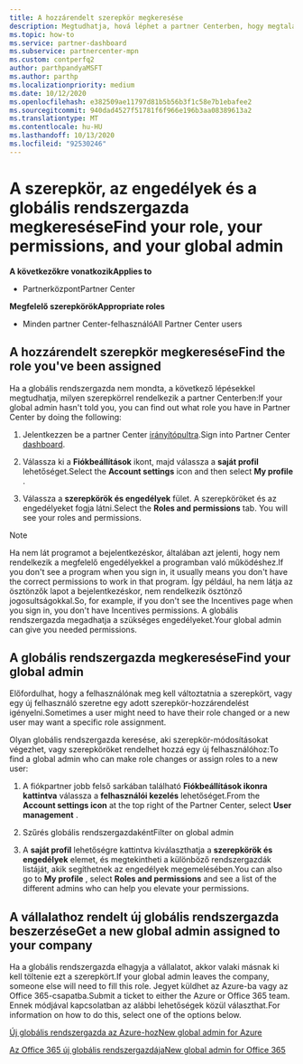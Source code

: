 ```yaml
---
title: A hozzárendelt szerepkör megkeresése
description: Megtudhatja, hová léphet a partner Centerben, hogy megtalálja a szerepkört és az engedélyeket.
ms.topic: how-to
ms.service: partner-dashboard
ms.subservice: partnercenter-mpn
ms.custom: contperfq2
author: parthpandyaMSFT
ms.author: parthp
ms.localizationpriority: medium
ms.date: 10/12/2020
ms.openlocfilehash: e382509ae11797d81b5b56b3f1c58e7b1ebafee2
ms.sourcegitcommit: 940dad4527f51781f6f966e196b3aa08389613a2
ms.translationtype: MT
ms.contentlocale: hu-HU
ms.lasthandoff: 10/13/2020
ms.locfileid: "92530246"
---
```

# <a name="find-your-role-your-permissions-and-your-global-admin"></a><span data-ttu-id="f6fa2-103">A szerepkör, az engedélyek és a globális rendszergazda megkeresése</span><span class="sxs-lookup"><span data-stu-id="f6fa2-103">Find your role, your permissions, and your global admin</span></span>

<span data-ttu-id="f6fa2-104">**A következőkre vonatkozik**</span><span class="sxs-lookup"><span data-stu-id="f6fa2-104">**Applies to**</span></span>
- <span data-ttu-id="f6fa2-105">Partnerközpont</span><span class="sxs-lookup"><span data-stu-id="f6fa2-105">Partner Center</span></span>

<span data-ttu-id="f6fa2-106">**Megfelelő szerepkörök**</span><span class="sxs-lookup"><span data-stu-id="f6fa2-106">**Appropriate roles**</span></span>

- <span data-ttu-id="f6fa2-107">Minden partner Center-felhasználó</span><span class="sxs-lookup"><span data-stu-id="f6fa2-107">All Partner Center users</span></span>

## <a name="find-the-role-youve-been-assigned"></a><span data-ttu-id="f6fa2-108">A hozzárendelt szerepkör megkeresése</span><span class="sxs-lookup"><span data-stu-id="f6fa2-108">Find the role you've been assigned</span></span>

<span data-ttu-id="f6fa2-109">Ha a globális rendszergazda nem mondta, a következő lépésekkel megtudhatja, milyen szerepkörrel rendelkezik a partner Centerben:</span><span class="sxs-lookup"><span data-stu-id="f6fa2-109">If your global admin hasn't told you, you can find out what role you have in Partner Center by doing the following:</span></span>

1. <span data-ttu-id="f6fa2-110">Jelentkezzen be a partner Center [irányítópultra](https://partner.microsoft.com/dashboard/home).</span><span class="sxs-lookup"><span data-stu-id="f6fa2-110">Sign into Partner Center [dashboard](https://partner.microsoft.com/dashboard/home).</span></span>

1. <span data-ttu-id="f6fa2-111">Válassza ki a **Fiókbeállítások** ikont, majd válassza a **saját profil** lehetőséget.</span><span class="sxs-lookup"><span data-stu-id="f6fa2-111">Select the **Account settings** icon and then select **My profile** .</span></span>
 
1. <span data-ttu-id="f6fa2-112">Válassza a **szerepkörök és engedélyek** fület. A szerepköröket és az engedélyeket fogja látni.</span><span class="sxs-lookup"><span data-stu-id="f6fa2-112">Select the **Roles and permissions** tab. You will see your roles and permissions.</span></span>
 
>[!Note]
><span data-ttu-id="f6fa2-113">Ha nem lát programot a bejelentkezéskor, általában azt jelenti, hogy nem rendelkezik a megfelelő engedélyekkel a programban való működéshez.</span><span class="sxs-lookup"><span data-stu-id="f6fa2-113">If you don't see a program when you sign in, it usually means you don't have the correct permissions to work in that program.</span></span> <span data-ttu-id="f6fa2-114">Így például, ha nem látja az ösztönzők lapot a bejelentkezéskor, nem rendelkezik ösztönző jogosultságokkal.</span><span class="sxs-lookup"><span data-stu-id="f6fa2-114">So, for example, if you don't see the Incentives page when you sign in, you don't have Incentives permissions.</span></span> <span data-ttu-id="f6fa2-115">A globális rendszergazda megadhatja a szükséges engedélyeket.</span><span class="sxs-lookup"><span data-stu-id="f6fa2-115">Your global admin can give you needed permissions.</span></span>

## <a name="find-your-global-admin"></a><span data-ttu-id="f6fa2-116">A globális rendszergazda megkeresése</span><span class="sxs-lookup"><span data-stu-id="f6fa2-116">Find your global admin</span></span>

<span data-ttu-id="f6fa2-117">Előfordulhat, hogy a felhasználónak meg kell változtatnia a szerepkört, vagy egy új felhasználó szeretne egy adott szerepkör-hozzárendelést igényelni.</span><span class="sxs-lookup"><span data-stu-id="f6fa2-117">Sometimes a user might need to have their role changed or a new user may want a specific role assignment.</span></span>

<span data-ttu-id="f6fa2-118">Olyan globális rendszergazda keresése, aki szerepkör-módosításokat végezhet, vagy szerepköröket rendelhet hozzá egy új felhasználóhoz:</span><span class="sxs-lookup"><span data-stu-id="f6fa2-118">To find a global admin who can make role changes or assign roles to a new user:</span></span> 

1. <span data-ttu-id="f6fa2-119">A fiókpartner jobb felső sarkában található **Fiókbeállítások ikonra kattintva** válassza a **felhasználói kezelés** lehetőséget.</span><span class="sxs-lookup"><span data-stu-id="f6fa2-119">From the **Account settings icon** at the top right of the Partner Center, select **User management** .</span></span>

1. <span data-ttu-id="f6fa2-120">Szűrés globális rendszergazdaként</span><span class="sxs-lookup"><span data-stu-id="f6fa2-120">Filter on global admin</span></span>

1. <span data-ttu-id="f6fa2-121">A **saját profil** lehetőségre kattintva kiválaszthatja a **szerepkörök és engedélyek** elemet, és megtekintheti a különböző rendszergazdák listáját, akik segíthetnek az engedélyek megemelésében.</span><span class="sxs-lookup"><span data-stu-id="f6fa2-121">You can also go to **My profile** , select **Roles and permissions** and see a list of the different admins who can help you elevate your permissions.</span></span> 


## <a name="get-a-new-global-admin-assigned-to-your-company"></a><span data-ttu-id="f6fa2-122">A vállalathoz rendelt új globális rendszergazda beszerzése</span><span class="sxs-lookup"><span data-stu-id="f6fa2-122">Get a new global admin assigned to your company</span></span>

<span data-ttu-id="f6fa2-123">Ha a globális rendszergazda elhagyja a vállalatot, akkor valaki másnak ki kell töltenie ezt a szerepkört.</span><span class="sxs-lookup"><span data-stu-id="f6fa2-123">If your global admin leaves the company, someone else will need to fill this role.</span></span> <span data-ttu-id="f6fa2-124">Jegyet küldhet az Azure-ba vagy az Office 365-csapatba.</span><span class="sxs-lookup"><span data-stu-id="f6fa2-124">Submit a ticket to either the Azure or Office 365 team.</span></span> <span data-ttu-id="f6fa2-125">Ennek módjával kapcsolatban az alábbi lehetőségek közül választhat.</span><span class="sxs-lookup"><span data-stu-id="f6fa2-125">For information on how to do this, select one of the options below.</span></span>

[<span data-ttu-id="f6fa2-126">Új globális rendszergazda az Azure-hoz</span><span class="sxs-lookup"><span data-stu-id="f6fa2-126">New global admin for Azure</span></span>](https://support.microsoft.com/help/4505981/what-to-do-if-the-only-admin-for-your-mpn-program-has-left-the-company)

[<span data-ttu-id="f6fa2-127">Az Office 365 új globális rendszergazdája</span><span class="sxs-lookup"><span data-stu-id="f6fa2-127">New global admin for Office 365</span></span>](https://admin.microsoft.com/)

